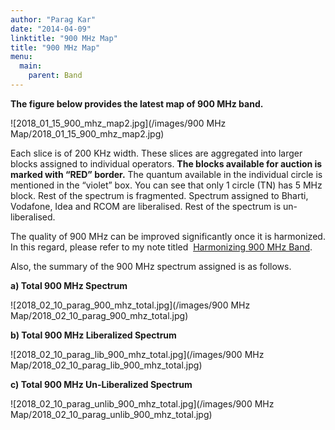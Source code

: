 ```yaml
---
author: "Parag Kar"
date: "2014-04-09"
linktitle: "900 MHz Map"
title: "900 MHz Map"
menu:
  main:
    parent: Band
---
```



**The figure below provides the latest map of 900 MHz band.**

![2018_01_15_900_mhz_map2.jpg](/images/900 MHz Map/2018_01_15_900_mhz_map2.jpg)

Each slice is of 200 KHz width. These slices are aggregated into larger blocks assigned to individual operators. **The blocks available for auction is marked with “RED” border.** The quantum available in the individual circle is mentioned in the “violet” box. You can see that only 1 circle (TN) has 5 MHz block. Rest of the spectrum is fragmented. Spectrum assigned to Bharti, Vodafone, Idea and RCOM are liberalised. Rest of the spectrum is un-liberalised.

The quality of 900 MHz can be improved significantly once it is harmonized. In this regard, please refer to my note titled  [Harmonizing 900 MHz Band](https://www.linkedin.com/pulse/harmonizing-900-mhz-band-parag-kar/).

Also, the summary of the 900 MHz spectrum assigned is as follows.

**a) Total 900 MHz Spectrum**

![2018_02_10_parag_900_mhz_total.jpg](/images/900 MHz Map/2018_02_10_parag_900_mhz_total.jpg)

**b) Total 900 MHz Liberalized Spectrum**

![2018_02_10_parag_lib_900_mhz_total.jpg](/images/900 MHz Map/2018_02_10_parag_lib_900_mhz_total.jpg)

**c) Total 900 MHz Un-Liberalized Spectrum**

![2018_02_10_parag_unlib_900_mhz_total.jpg](/images/900 MHz Map/2018_02_10_parag_unlib_900_mhz_total.jpg)

